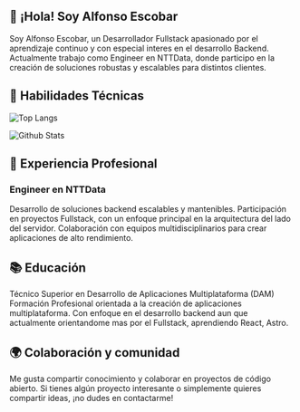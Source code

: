 ## 👋 ¡Hola! Soy Alfonso Escobar

Soy Alfonso Escobar, un Desarrollador Fullstack apasionado por el aprendizaje continuo y con especial interes en el desarrollo Backend. Actualmente trabajo como Engineer en NTTData, donde participo en la creación de soluciones robustas y escalables para distintos clientes.

## 🚀 Habilidades Técnicas

![Top Langs](https://github-readme-stats.vercel.app/api/top-langs/?username=AlfonsoEscobar&hide_progress=true)

![Github Stats](https://github-readme-stats.vercel.app/api?username=AlfonsoEscobar&show_icons=true&theme=radical)

## 💼 Experiencia Profesional
### Engineer en NTTData
Desarrollo de soluciones backend escalables y mantenibles.
Participación en proyectos Fullstack, con un enfoque principal en la arquitectura del lado del servidor.
Colaboración con equipos multidisciplinarios para crear aplicaciones de alto rendimiento.

## 📚 Educación
Técnico Superior en Desarrollo de Aplicaciones Multiplataforma (DAM)
Formación Profesional orientada a la creación de aplicaciones multiplataforma.
Con enfoque en el desarrollo backend aun que actualmente orientandome mas por el Fullstack, aprendiendo React, Astro.

## 🌍 Colaboración y comunidad
Me gusta compartir conocimiento y colaborar en proyectos de código abierto. Si tienes algún proyecto interesante o simplemente quieres compartir ideas, ¡no dudes en contactarme!


<!--
**AlfonsoEscobar/AlfonsoEscobar** is a ✨ _special_ ✨ repository because its `README.md` (this file) appears on your GitHub profile.

Here are some ideas to get you started:

- 🔭 I’m currently working on ...
- 🌱 I’m currently learning ...
- 👯 I’m looking to collaborate on ...
- 🤔 I’m looking for help with ...
- 💬 Ask me about ...
- 📫 How to reach me: ...
- 😄 Pronouns: ...
- ⚡ Fun fact: ...
-->
